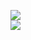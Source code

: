 [![](https://img.shields.io/badge/Made%20With-Github%20Spray-lightgrey.svg?style=for-the-badge&logo=github)](https://github.com/Annihil/github-spray#17303)  
[![](https://i.imgur.com/2DrTn0Z.gif)](https://github.com/Annihil/github-spray)